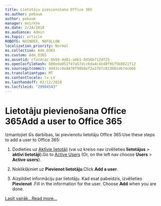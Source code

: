 ```yaml
---
title: Lietotāju pievienošana Office 365
ms.author: pebaum
author: pebaum
manager: mnirkhe
ms.date: 2/24/2018
ms.audience: Admin
ms.topic: article
ROBOTS: NOINDEX, NOFOLLOW
localization_priority: Normal
ms.collection: Adm_O365
ms.custom: Adm_O365
ms.assetid: cfacdcac-8b59-4d81-a8b1-0d16b712df25
ms.openlocfilehash: 600eda051f47a57dcc6da4c4b48f95f5b8021f12
ms.sourcegitcommit: dd43cc0a9470f98b8ef2a3787c823801d674c666
ms.translationtype: MT
ms.contentlocale: lv-LV
ms.lasthandoff: 02/12/2019
ms.locfileid: "29904543"
---
```

# <a name="add-a-user-to-office-365"></a><span data-ttu-id="07e74-102">Lietotāju pievienošana Office 365</span><span class="sxs-lookup"><span data-stu-id="07e74-102">Add a user to Office 365</span></span>

<span data-ttu-id="07e74-103">Izmantojiet šīs darbības, lai pievienotu lietotāju Office 365:</span><span class="sxs-lookup"><span data-stu-id="07e74-103">Use these steps to add a user to Office 365:</span></span>
  
1. <span data-ttu-id="07e74-104">Dodieties uz [Aktīvie lietotāji](https://admin.microsoft.com/Adminportal/Home?source=applauncher#/users) (vai uz kreiso nav izvēlieties **lietotājus** \> **aktīvi lietotāji**).</span><span class="sxs-lookup"><span data-stu-id="07e74-104">Go to [Active Users](https://admin.microsoft.com/Adminportal/Home?source=applauncher#/users) (Or, on the left nav choose **Users** \> **Active users**).</span></span>
    
2. <span data-ttu-id="07e74-105">Noklikšķiniet uz **Pievienot lietotāju**.</span><span class="sxs-lookup"><span data-stu-id="07e74-105">Click **Add a user**.</span></span>
    
3. <span data-ttu-id="07e74-p101">Aizpildiet informāciju par lietotāju. Kad esat pabeidzis, izvēlieties **Pievienot** .</span><span class="sxs-lookup"><span data-stu-id="07e74-p101">Fill in the information for the user. Choose **Add** when you are done.</span></span> 
    
[<span data-ttu-id="07e74-108">Lasīt vairāk...</span><span class="sxs-lookup"><span data-stu-id="07e74-108">Read more...</span></span>](https://support.office.com/article/1970f7d6-03b5-442f-b385-5880b9c256ec)
  

